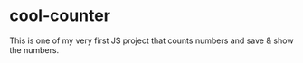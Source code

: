 # cool-counter
This is one of my very first JS project that counts numbers and save &amp; show the numbers.
